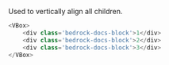 Used to vertically align all children.

```js
<VBox>
    <div class='bedrock-docs-block'>1</div>
    <div class='bedrock-docs-block'>2</div>
    <div class='bedrock-docs-block'>3</div>
</VBox>
```
